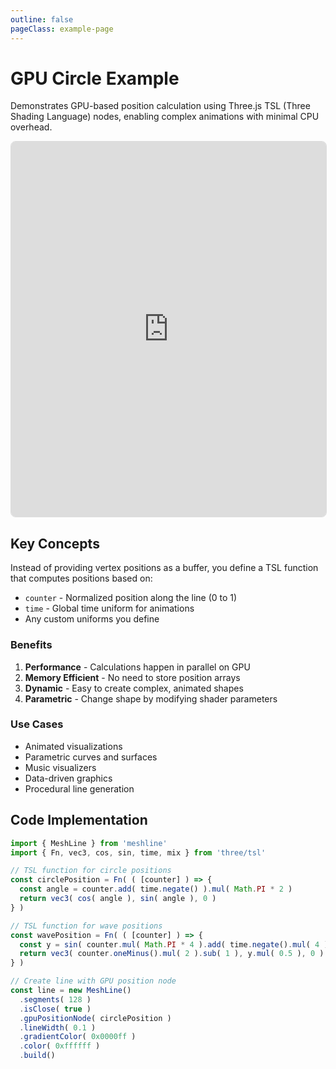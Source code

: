 ```yaml
---
outline: false
pageClass: example-page
---
```


# GPU Circle Example

Demonstrates GPU-based position calculation using Three.js TSL (Three Shading Language) nodes, enabling complex animations with minimal CPU overhead.

<iframe src="https://meshlines.netlify.app/examples/gpu-circle?noMenu" width="100%" height="600" style="border: 1px solid #ddd; border-radius: 8px;"></iframe>

## Key Concepts

Instead of providing vertex positions as a buffer, you define a TSL function that computes positions based on:
- `counter` - Normalized position along the line (0 to 1)
- `time` - Global time uniform for animations
- Any custom uniforms you define

### Benefits

1. **Performance** - Calculations happen in parallel on GPU
2. **Memory Efficient** - No need to store position arrays
3. **Dynamic** - Easy to create complex, animated shapes
4. **Parametric** - Change shape by modifying shader parameters

### Use Cases

- Animated visualizations
- Parametric curves and surfaces
- Music visualizers
- Data-driven graphics
- Procedural line generation

## Code Implementation

```javascript
import { MeshLine } from 'meshline'
import { Fn, vec3, cos, sin, time, mix } from 'three/tsl'

// TSL function for circle positions
const circlePosition = Fn( ( [counter] ) => {
  const angle = counter.add( time.negate() ).mul( Math.PI * 2 )
  return vec3( cos( angle ), sin( angle ), 0 )
} )

// TSL function for wave positions  
const wavePosition = Fn( ( [counter] ) => {
  const y = sin( counter.mul( Math.PI * 4 ).add( time.negate().mul( 4 ) ) )
  return vec3( counter.oneMinus().mul( 2 ).sub( 1 ), y.mul( 0.5 ), 0 )
} )

// Create line with GPU position node
const line = new MeshLine()
  .segments( 128 )
  .isClose( true )
  .gpuPositionNode( circlePosition )
  .lineWidth( 0.1 )
  .gradientColor( 0x0000ff )
  .color( 0xffffff )
  .build()
```